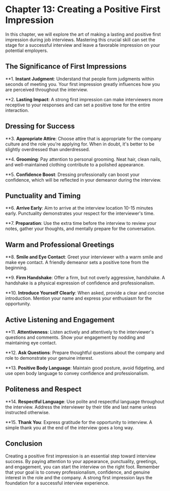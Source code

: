 Chapter 13: Creating a Positive First Impression
================================================

In this chapter, we will explore the art of making a lasting and positive first impression during job interviews. Mastering this crucial skill can set the stage for a successful interview and leave a favorable impression on your potential employers.

The Significance of First Impressions
-------------------------------------

\*\*1. **Instant Judgment**: Understand that people form judgments within seconds of meeting you. Your first impression greatly influences how you are perceived throughout the interview.

\*\*2. **Lasting Impact**: A strong first impression can make interviewers more receptive to your responses and can set a positive tone for the entire interaction.

Dressing for Success
--------------------

\*\*3. **Appropriate Attire**: Choose attire that is appropriate for the company culture and the role you're applying for. When in doubt, it's better to be slightly overdressed than underdressed.

\*\*4. **Grooming**: Pay attention to personal grooming. Neat hair, clean nails, and well-maintained clothing contribute to a polished appearance.

\*\*5. **Confidence Boost**: Dressing professionally can boost your confidence, which will be reflected in your demeanor during the interview.

Punctuality and Timing
----------------------

\*\*6. **Arrive Early**: Aim to arrive at the interview location 10-15 minutes early. Punctuality demonstrates your respect for the interviewer's time.

\*\*7. **Preparation**: Use the extra time before the interview to review your notes, gather your thoughts, and mentally prepare for the conversation.

Warm and Professional Greetings
-------------------------------

\*\*8. **Smile and Eye Contact**: Greet your interviewer with a warm smile and make eye contact. A friendly demeanor sets a positive tone from the beginning.

\*\*9. **Firm Handshake**: Offer a firm, but not overly aggressive, handshake. A handshake is a physical expression of confidence and professionalism.

\*\*10. **Introduce Yourself Clearly**: When asked, provide a clear and concise introduction. Mention your name and express your enthusiasm for the opportunity.

Active Listening and Engagement
-------------------------------

\*\*11. **Attentiveness**: Listen actively and attentively to the interviewer's questions and comments. Show your engagement by nodding and maintaining eye contact.

\*\*12. **Ask Questions**: Prepare thoughtful questions about the company and role to demonstrate your genuine interest.

\*\*13. **Positive Body Language**: Maintain good posture, avoid fidgeting, and use open body language to convey confidence and professionalism.

Politeness and Respect
----------------------

\*\*14. **Respectful Language**: Use polite and respectful language throughout the interview. Address the interviewer by their title and last name unless instructed otherwise.

\*\*15. **Thank You**: Express gratitude for the opportunity to interview. A simple thank you at the end of the interview goes a long way.

Conclusion
----------

Creating a positive first impression is an essential step toward interview success. By paying attention to your appearance, punctuality, greetings, and engagement, you can start the interview on the right foot. Remember that your goal is to convey professionalism, confidence, and genuine interest in the role and the company. A strong first impression lays the foundation for a successful interview experience.
